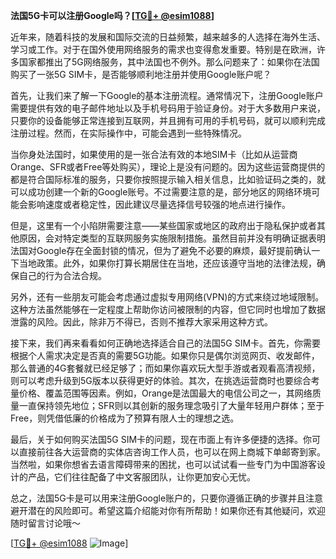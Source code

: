 **法国5G卡可以注册Google吗？[[TG💪+ @esim1088](https://t.me/s/esim1088)]**

近年来，随着科技的发展和国际交流的日益频繁，越来越多的人选择在海外生活、学习或工作。对于在国外使用网络服务的需求也变得愈发重要。特别是在欧洲，许多国家都推出了5G网络服务，其中法国也不例外。那么问题来了：如果你在法国购买了一张5G SIM卡，是否能够顺利地注册并使用Google账户呢？

首先，让我们来了解一下Google的基本注册流程。通常情况下，注册Google账户需要提供有效的电子邮件地址以及手机号码用于验证身份。对于大多数用户来说，只要你的设备能够正常连接到互联网，并且拥有可用的手机号码，就可以顺利完成注册过程。然而，在实际操作中，可能会遇到一些特殊情况。

当你身处法国时，如果使用的是一张合法有效的本地SIM卡（比如从运营商Orange、SFR或者Free等处购买），理论上是没有问题的。因为这些运营商提供的都是符合国际标准的服务，只要你按照提示输入相关信息，比如验证码之类的，就可以成功创建一个新的Google账号。不过需要注意的是，部分地区的网络环境可能会影响速度或者稳定性，因此建议尽量选择信号较强的地点进行操作。

但是，这里有一个小陷阱需要注意——某些国家或地区的政府出于隐私保护或者其他原因，会对特定类型的互联网服务实施限制措施。虽然目前并没有明确证据表明法国对Google存在全面封锁的情况，但为了避免不必要的麻烦，最好提前确认一下当地政策。此外，如果你打算长期居住在当地，还应该遵守当地的法律法规，确保自己的行为合法合规。

另外，还有一些朋友可能会考虑通过虚拟专用网络(VPN)的方式来绕过地域限制。这种方法虽然能够在一定程度上帮助你访问被限制的内容，但它同时也增加了数据泄露的风险。因此，除非万不得已，否则不推荐大家采用这种方式。

接下来，我们再来看看如何正确地选择适合自己的法国5G SIM卡。首先，你需要根据个人需求决定是否真的需要5G功能。如果你只是偶尔浏览网页、收发邮件，那么普通的4G套餐就已经足够了；而如果你喜欢玩大型手游或者观看高清视频，则可以考虑升级到5G版本以获得更好的体验。其次，在挑选运营商时也要综合考量价格、覆盖范围等因素。例如，Orange是法国最大的电信公司之一，其网络质量一直保持领先地位；SFR则以其创新的服务理念吸引了大量年轻用户群体；至于Free，则凭借低廉的价格成为了预算有限人士的理想之选。

最后，关于如何购买法国5G SIM卡的问题，现在市面上有许多便捷的选择。你可以直接前往各大运营商的实体店咨询工作人员，也可以在网上商城下单邮寄到家。当然啦，如果你想省去语言障碍带来的困扰，也可以试试看一些专门为中国游客设计的产品，它们往往配备了中文客服团队，让你更加安心无忧。

总之，法国5G卡是可以用来注册Google账户的，只要你遵循正确的步骤并且注意避开潜在的风险即可。希望这篇介绍能对你有所帮助！如果你还有其他疑问，欢迎随时留言讨论哦～

[[TG💪+ @esim1088](https://t.me/s/esim1088) ![Image](https://i.postimg.cc/4NQfJmqS/Snipaste-2025-05-13-00-14-12.png)]